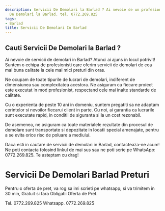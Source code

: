```yaml
---
description: Servicii De Demolari la Barlad ? Ai nevoie de un profesionist in Servicii
  De Demolari la Barlad. tel. 0772.269.825
tags:
- Barlad
title: Servicii De Demolari In Barlad
---
```



## Cauti Servicii De Demolari la Barlad ?

Ai nevoie de servicii de demolari in Barlad? Atunci ai ajuns in locul potrivit! Suntem o echipa de profesionisti care oferim servicii de demolari de cea mai buna calitate la cele mai mici preturi din oras.

Ne ocupam de toate tipurile de lucrari de demolari, indiferent de dimensiunea sau complexitatea acestora. Ne asiguram ca fiecare proiect este executat in mod profesionist, respectand cele mai inalte standarde de calitate.

Cu o experienta de peste 10 ani in domeniu, suntem pregatiti sa ne adaptam cerintelor si nevoilor fiecarui client in parte. Cu noi, ai garantia ca lucrarile sunt executate rapid, in conditii de siguranta si la un cost rezonabil.

De asemenea, ne asiguram ca toate materialele rezultate din procesul de demolare sunt transportate si depozitate in locatii special amenajate, pentru a se evita orice risc de poluare a mediului.

Daca esti in cautare de servicii de demolari in Barlad, contacteaza-ne acum! Ne poti contacta folosind linkul de mai sus sau ne poti scrie pe WhatsApp: 0772.269.825. Te asteptam cu drag!

# Servicii De Demolari Barlad Preturi
Pentru o oferta de pret, va rog sa imi scrieti pe whatsapp, si va trimitem in 30 min, Gratuit si fara Obligatii Oferta de Pret.

Tel. 0772.269.825
Whatsapp. 0772.269.825